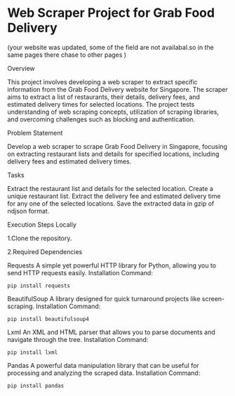 # Web Scraper Project for Grab Food Delivery

(your website was updated, some of the field are not availabal.so in the same pages there chase  to other pages )


Overview

This project involves developing a web scraper to extract specific information from the Grab Food Delivery website for Singapore. The scraper aims to extract a list of restaurants, their details, delivery fees, and estimated delivery times for selected locations. The project tests understanding of web scraping concepts, utilization of scraping libraries, and overcoming challenges such as blocking and authentication.

Problem Statement

Develop a web scraper to scrape Grab Food Delivery in Singapore, focusing on extracting restaurant lists and details for specified locations, including delivery fees and estimated delivery times.

Tasks

Extract the restaurant list and details for the selected location.
Create a unique restaurant list.
Extract the delivery fee and estimated delivery time for any one of the selected locations.
Save the extracted data in gzip of ndjson format.

Execution Steps Locally

1.Clone the repository.

2.Required Dependencies

Requests
A simple yet powerful HTTP library for Python, allowing you to send HTTP requests easily.
Installation Command:
```
pip install requests
```
BeautifulSoup
A library designed for quick turnaround projects like screen-scraping.
Installation Command: 
```
pip install beautifulsoup4
```
Lxml
An XML and HTML parser that allows you to parse documents and navigate through the tree.
Installation Command: 
```
pip install lxml
```
Pandas
A powerful data manipulation library that can be useful for processing and analyzing the scraped data.
Installation Command: 
```
pip install pandas
```

